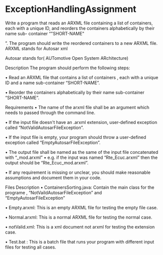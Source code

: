# ExceptionHandlingAssignment

Write a program that reads an ARXML file containing a list of containers, each with a unique ID, and reorders the containers alphabetically by their name sub- container “"SHORT-NAME"

”. The program should write the reordered containers to a new ARXML file. ARXML stands for Autosar xml

Autosar stands for( AUTomotive Open System ARchitecture)

Description
The program should perform the following steps:

• Read an ARXML file that contains a list of containers , each with a unique ID and a name sub-container “SHORT-NAME”.

• Reorder the containers alphabetically by their name sub-container “SHORT-NAME”.

Requirements
• The name of the arxml file shall be an argument which needs to passed through the command line.

• If the input file doesn't have an .arxml extension, user-defined exception called “NotValidAutosarFileException”.

• If the input file is empty, your program should throw a user-defined exception called “EmptyAutosarFileException”.

• The output file shall be named as the same of the input file concatenated with “_mod.arxml” • e.g. if the input was named “Rte_Ecuc.arxml” then the output should be “Rte_Ecuc_mod.arxml”.

• If any requirement is missing or unclear, you should make reasonable assumptions and document them in your code.

Files Description
• ContainersSorting.java: Contain the main class for the programe , “NotVaildAutosarFileException” and “EmptyAutosarFileException”

• Empty.arxml: This is an empty ARXML file for testing the empty file case.

• Normal.arxml: This is a normal ARXML file for testing the normal case.

• notValid.xml: This is a xml document not arxml for testing the extension case.

• Test.bat : This is a batch file that runs your program with different input files for testing all cases.
